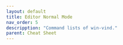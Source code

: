 ```yaml
---
layout: default
title: Editor Normal Mode
nav_order: 5
descripption: "Command lists of win-vind."
parent: Cheat Sheet
---
```

